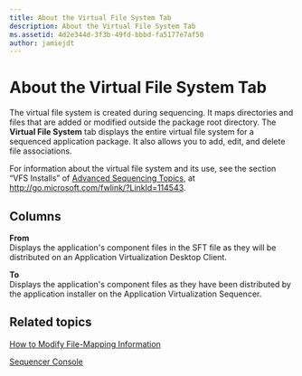 ```yaml
---
title: About the Virtual File System Tab
description: About the Virtual File System Tab
ms.assetid: 4d2e344d-3f3b-49fd-bbbd-fa5177e7af50
author: jamiejdt
---
```


# About the Virtual File System Tab


The virtual file system is created during sequencing. It maps directories and files that are added or modified outside the package root directory. The **Virtual File System** tab displays the entire virtual file system for a sequenced application package. It also allows you to add, edit, and delete file associations.

For information about the virtual file system and its use, see the section “VFS Installs” of [Advanced Sequencing Topics](http://go.microsoft.com/fwlink/?LinkId=114543), at http://go.microsoft.com/fwlink/?LinkId=114543.

## Columns


<a href="" id="from"></a>**From**  
Displays the application's component files in the SFT file as they will be distributed on an Application Virtualization Desktop Client.

<a href="" id="to"></a>**To**  
Displays the application's component files as they have been distributed by the application installer on the Application Virtualization Sequencer.

## Related topics


[How to Modify File-Mapping Information](how-to-modify-file-mapping-information.md)

[Sequencer Console](sequencer-console.md)

 

 





